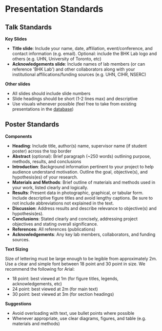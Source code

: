 # Presentation Standards

## Talk Standards

**Key Slides**

- **Title slide**: Include your name, date, affiliation, event/conference, and contact information (e.g. email). Optional: include the BHK Lab logo and others (e.g. UHN, University of Toronto, etc)
- **Acknowledgements slide**: Include names of lab members (or can reference 'BHK Lab') and other collaborators along with your institutional affilications/funding sources (e.g. UHN, CIHR, NSERC)

**Other slides**

- All slides should include slide numbers
- Slide headings should be short (1-2 lines max) and descriptive
- Use visuals whenever possible (feel free to take from existing presentations in the [database](database))


## Poster Standards

**Components**

- **Heading**: Include title, author(s) name, supervisor name (if student poster) across the top border
- **Abstract** (optional): Brief paragraph (~250 words) outlining purpose, methods, results, and conclusions
- **Introduction**: Background information pertinent to your project to help audience understand motivation. Outline the goal, objective(s), and hypothesis(es) of your research.
- **Materials and Methods**: Brief outline of materials and methods used in your work, listed clearly and logically.
- **Results**: Present data in photographic, graphical, or tabular form. Include descriptive figure titles and avoid lengthy captions. Be sure to not include abbreviations not explained in the text. 
- **Discussion**: Address results and describe relevance to objective(s) and hypothesis(es).
- **Conclusions**: Stated clearly and concisely, addressing project objectives and stating overall significance. 
- **References**: All references (publications)
- **Acknowledgements**: Any key lab members, collaborators, and funding sources.

**Text Sizing**

Size of lettering must be large enough to be legible from approximately 2m. Use a clear and simple font between 18 point and 30 point in size. We recommend the following for Arial:

- 18 point: best viewed at 1m (for figure titles, legends, acknowledgements, etc)
- 24 point: best viewed at 2m (for main text)
- 30 point: best viewed at 3m (for section headings)

**Suggestions**

- Avoid overloading with text, use bullet points where possible
- Whenever appropriate, use clear diagrams, figures, and table (e.g. materials and methods)